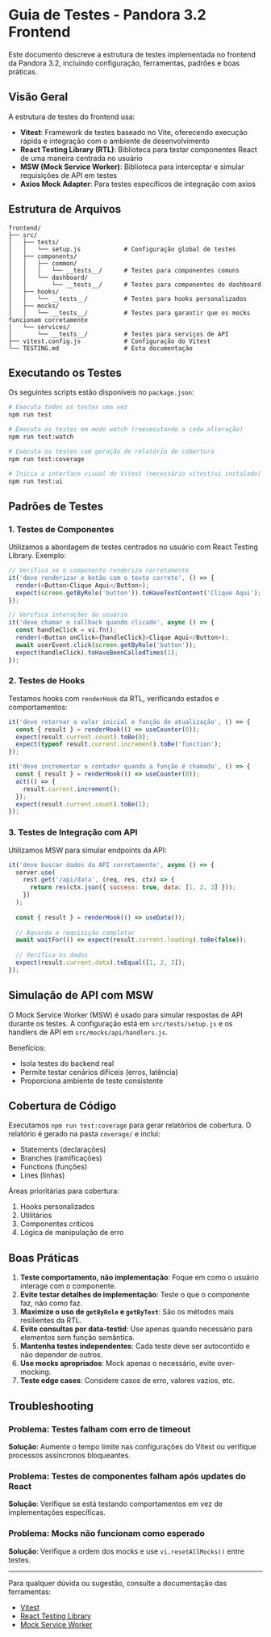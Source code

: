 # Guia de Testes - Pandora 3.2 Frontend

Este documento descreve a estrutura de testes implementada no frontend da Pandora 3.2, incluindo configuração, ferramentas, padrões e boas práticas.

## Visão Geral

A estrutura de testes do frontend usa:

- **Vitest**: Framework de testes baseado no Vite, oferecendo execução rápida e integração com o ambiente de desenvolvimento
- **React Testing Library (RTL)**: Biblioteca para testar componentes React de uma maneira centrada no usuário
- **MSW (Mock Service Worker)**: Biblioteca para interceptar e simular requisições de API em testes
- **Axios Mock Adapter**: Para testes específicos de integração com axios

## Estrutura de Arquivos

```
frontend/
├── src/
│   ├── tests/
│   │   └── setup.js            # Configuração global de testes
│   ├── components/
│   │   ├── common/
│   │   │   └── __tests__/      # Testes para componentes comuns
│   │   └── dashboard/
│   │       └── __tests__/      # Testes para componentes do dashboard
│   ├── hooks/
│   │   └── __tests__/          # Testes para hooks personalizados
│   ├── mocks/
│   │   └── __tests__/          # Testes para garantir que os mocks funcionam corretamente
│   └── services/
│       └── __tests__/          # Testes para serviços de API
├── vitest.config.js            # Configuração do Vitest
└── TESTING.md                  # Esta documentação
```

## Executando os Testes

Os seguintes scripts estão disponíveis no `package.json`:

```bash
# Executa todos os testes uma vez
npm run test

# Executa os testes em modo watch (reexecutando a cada alteração)
npm run test:watch

# Executa os testes com geração de relatório de cobertura
npm run test:coverage

# Inicia a interface visual do Vitest (necessário vitest/ui instalado)
npm run test:ui
```

## Padrões de Testes

### 1. Testes de Componentes

Utilizamos a abordagem de testes centrados no usuário com React Testing Library. Exemplo:

```javascript
// Verifica se o componente renderiza corretamente
it('deve renderizar o botão com o texto correto', () => {
  render(<Button>Clique Aqui</Button>);
  expect(screen.getByRole('button')).toHaveTextContent('Clique Aqui');
});

// Verifica interações do usuário
it('deve chamar o callback quando clicado', async () => {
  const handleClick = vi.fn();
  render(<Button onClick={handleClick}>Clique Aqui</Button>);
  await userEvent.click(screen.getByRole('button'));
  expect(handleClick).toHaveBeenCalledTimes(1);
});
```

### 2. Testes de Hooks

Testamos hooks com `renderHook` da RTL, verificando estados e comportamentos:

```javascript
it('deve retornar o valor inicial e função de atualização', () => {
  const { result } = renderHook(() => useCounter(0));
  expect(result.current.count).toBe(0);
  expect(typeof result.current.increment).toBe('function');
});

it('deve incrementar o contador quando a função é chamada', () => {
  const { result } = renderHook(() => useCounter(0));
  act(() => {
    result.current.increment();
  });
  expect(result.current.count).toBe(1);
});
```

### 3. Testes de Integração com API

Utilizamos MSW para simular endpoints da API:

```javascript
it('deve buscar dados da API corretamente', async () => {
  server.use(
    rest.get('/api/data', (req, res, ctx) => {
      return res(ctx.json({ success: true, data: [1, 2, 3] }));
    })
  );
  
  const { result } = renderHook(() => useData());
  
  // Aguarda a requisição completar
  await waitFor(() => expect(result.current.loading).toBe(false));
  
  // Verifica os dados
  expect(result.current.data).toEqual([1, 2, 3]);
});
```

## Simulação de API com MSW

O Mock Service Worker (MSW) é usado para simular respostas de API durante os testes. A configuração está em `src/tests/setup.js` e os handlers de API em `src/mocks/api/handlers.js`.

Benefícios:
- Isola testes do backend real
- Permite testar cenários difíceis (erros, latência)
- Proporciona ambiente de teste consistente

## Cobertura de Código

Executamos `npm run test:coverage` para gerar relatórios de cobertura. O relatório é gerado na pasta `coverage/` e inclui:

- Statements (declarações)
- Branches (ramificações)
- Functions (funções)
- Lines (linhas)

Áreas prioritárias para cobertura:
1. Hooks personalizados
2. Utilitários
3. Componentes críticos 
4. Lógica de manipulação de erro

## Boas Práticas

1. **Teste comportamento, não implementação**: Foque em como o usuário interage com o componente.
2. **Evite testar detalhes de implementação**: Teste o que o componente faz, não como faz.
3. **Maximize o uso de `getByRole` e `getByText`**: São os métodos mais resilientes da RTL.
4. **Evite consultas por data-testid**: Use apenas quando necessário para elementos sem função semântica.
5. **Mantenha testes independentes**: Cada teste deve ser autocontido e não depender de outros.
6. **Use mocks apropriados**: Mock apenas o necessário, evite over-mocking.
7. **Teste edge cases**: Considere casos de erro, valores vazios, etc.

## Troubleshooting

### Problema: Testes falham com erro de timeout
**Solução**: Aumente o tempo limite nas configurações do Vitest ou verifique processos assíncronos bloqueantes.

### Problema: Testes de componentes falham após updates do React
**Solução**: Verifique se está testando comportamentos em vez de implementações específicas.

### Problema: Mocks não funcionam como esperado
**Solução**: Verifique a ordem dos mocks e use `vi.resetAllMocks()` entre testes.

---

Para qualquer dúvida ou sugestão, consulte a documentação das ferramentas:
- [Vitest](https://vitest.dev/)
- [React Testing Library](https://testing-library.com/docs/react-testing-library/intro/)
- [Mock Service Worker](https://mswjs.io/docs/)
